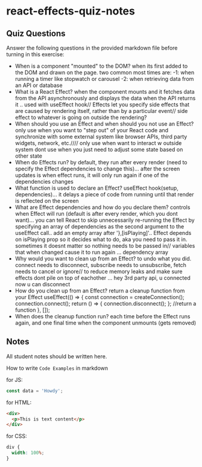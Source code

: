 # react-effects-quiz-notes

## Quiz Questions

Answer the following questions in the provided markdown file before turning in this exercise:

- When is a component "mounted" to the DOM?
  when its first added to the DOM and drawn on the page. two common most times are:
  -1: when running a timer like stopwatch or carousel
  -2: when retrieving data from an API or database
- What is a React Effect?
  when the component mounts and it fetches data from the API asynchronously and displays the data when the API returns it .. used with useEffect hook//
  Effects let you specify side effects that are caused by rendering itself, rather than by a particular event//
  side effect to whatever is going on outside the rendering?
- When should you use an Effect and when should you not use an Effect?
  only use when you want to "step out" of your React code and synchronize with some external system like browser APIs, third party widgets, network, etc.//// only use when want to interact w outside system
  dont use when you just need to adjust some state based on other state
- When do Effects run?
  by default, they run after every render (need to specify the Effect dependencies to change this)... after the screen updates is when effect runs, it will only run again if one of the dependencies changes
- What function is used to declare an Effect?
  useEffect hook(setup, dependencies)... it delays a piece of code from running until that render is reflected on the screen
- What are Effect dependencies and how do you declare them?
  controls when Effect will run (default is after every render, which you dont want)...
  you can tell React to skip unnecessarily re-running the Effect by specifying an array of dependencies as the second argument to the useEffect call.. add an empty array after '},[isPlaying]'.. Effect depends on isPlaying prop so it decides what to do, aka you need to pass it in. sometimes it doesnt matter so nothing needs to be passed in// variables that when changed cause it to run again ... dependency array
- Why would you want to clean up from an Effect?
  to undo what you did. connect needs to disconnect, subscribe needs to unsubscribe, fetch needs to cancel or ignore//
  to reduce memory leaks and make sure effects dont pile on top of eachother ... hey 3rd party api, u connected now u can disconnect
- How do you clean up from an Effect?
  return a cleanup function from your Effect
  useEffect(() => {
  const connection = createConnection();
  connection.connect();
  return () => {
  connection.disconnect();
  };
  //return a function
  }, []);
- When does the cleanup function run?
  each time before the Effect runs again, and one final time when the component unmounts (gets removed)

## Notes

All student notes should be written here.

How to write `Code Examples` in markdown

for JS:

```javascript
const data = 'Howdy';
```

for HTML:

```html
<div>
  <p>This is text content</p>
</div>
```

for CSS:

```css
div {
  width: 100%;
}
```
